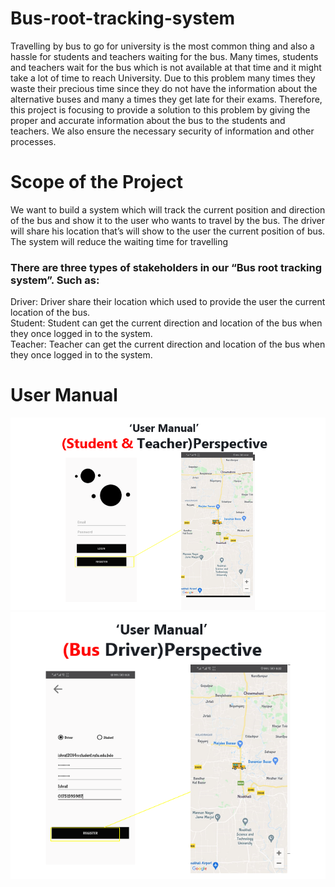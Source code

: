 # Bus-root-tracking-system
Travelling by bus to go for university is the most common thing and also a hassle for students and 
teachers waiting for the bus. Many times, students and teachers wait for the bus which is not 
available at that time and it might take a lot of time to reach University. Due to this problem many 
times they waste their precious time since they do not have the information about the alternative 
buses and many a times they get late for their exams. Therefore, this project is focusing to provide 
a solution to this problem by giving the proper and accurate information about the bus to the 
students and teachers. We also ensure the necessary security of information and other processes.

# Scope of the Project
We want to build a system which will track the current position and direction of the bus and show 
it to the user who wants to travel by the bus. The driver will share his location that’s will show to 
the user the current position of bus. The system will reduce the waiting time for travelling
### There are three types of stakeholders in our “Bus root tracking system”. Such as:<br>
Driver: Driver share their location which used to provide the user the current location of the 
bus. <br>
Student: Student can get the current direction and location of the bus when they once logged 
in to the system.<br>
Teacher: Teacher can get the current direction and location of the bus when they once logged 
in to the system.

# User Manual
<img src="https://github.com/Reshusk23/Bus-root-tracking-system/blob/main/User%20Manual/Teacher%20and%20student%20perspective.png">
<img src="https://github.com/Reshusk23/Bus-root-tracking-system/blob/main/User%20Manual/Driver%20Perspactive.png">
